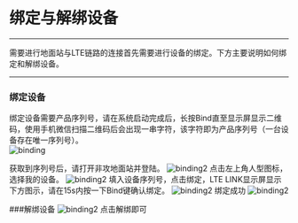 # 绑定与解绑设备

---

需要进行地面站与LTE链路的连接首先需要进行设备的绑定。下方主要说明如何绑定和解绑设备。

---

### 绑定设备

绑定设备需要产品序列号，请在系统启动完成后，长按Bind直至显示屏显示二维码，使用手机微信扫描二维码后会出现一串字符，该字符即为产品序列号（一台设备存在唯一序列号）。  
![binding](../assets/binding/lte_binding.jpg)

获取到序列号后，请打开非攻地面站并登陆。
![binding2](../assets/binding/lte_binding2.png)
点击左上角人型图标，选择我的设备。
![binding2](../assets/binding/lte_binding3.png)
填入设备序列号，点击绑定，LTE LINK显示屏显示下方图示，请在15s内按一下Bind键确认绑定。
![binding2](../assets/binding/lte_binding5.jpg)
绑定成功
![binding2](../assets/binding/lte_binding6.jpg)

###解绑设备
![binding2](../assets/binding/lte_binding3.png)
点击解绑即可









